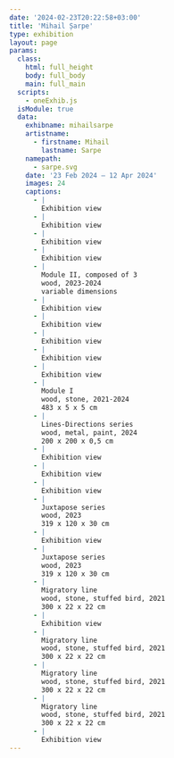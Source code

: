 ```yaml
---
date: '2024-02-23T20:22:58+03:00'
title: 'Mihail Șarpe'
type: exhibition
layout: page
params:
  class:
    html: full_height
    body: full_body
    main: full_main
  scripts:
    - oneExhib.js
  isModule: true  
  data:
    exhibname: mihailsarpe
    artistname:
      - firstname: Mihail
        lastname: Sarpe
    namepath: 
      - sarpe.svg
    date: '23 Feb 2024 — 12 Apr 2024'
    images: 24
    captions:
      - |
        Exhibition view
      - |
        Exhibition view
      - |
        Exhibition view
      - |
        Exhibition view
      - |
        Module II, composed of 3
        wood, 2023-2024
        variable dimensions
      - |
        Exhibition view
      - |
        Exhibition view
      - |
        Exhibition view
      - |
        Exhibition view
      - |
        Exhibition view
      - |
        Module I
        wood, stone, 2021-2024
        483 x 5 x 5 cm
      - |
        Lines-Directions series
        wood, metal, paint, 2024
        200 x 200 x 0,5 cm
      - |
        Exhibition view
      - |
        Exhibition view
      - |
        Exhibition view
      - |
        Juxtapose series
        wood, 2023
        319 x 120 x 30 cm
      - |
        Exhibition view
      - |
        Juxtapose series
        wood, 2023
        319 x 120 x 30 cm
      - |
        Migratory line
        wood, stone, stuffed bird, 2021
        300 x 22 x 22 cm
      - |
        Exhibition view
      - |
        Migratory line
        wood, stone, stuffed bird, 2021
        300 x 22 x 22 cm
      - |
        Migratory line
        wood, stone, stuffed bird, 2021
        300 x 22 x 22 cm
      - |
        Migratory line
        wood, stone, stuffed bird, 2021
        300 x 22 x 22 cm
      - |
        Exhibition view
---
```

